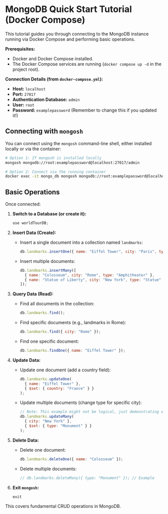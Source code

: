 
# MongoDB Quick Start Tutorial (Docker Compose)

This tutorial guides you through connecting to the MongoDB instance running via Docker Compose and performing basic operations.

**Prerequisites:**

*   Docker and Docker Compose installed.
*   The Docker Compose services are running (`docker compose up -d` in the project root).

**Connection Details (from `docker-compose.yml`):**

*   **Host:** `localhost`
*   **Port:** `27017`
*   **Authentication Database:** `admin`
*   **User:** `root`
*   **Password:** `examplepassword` (Remember to change this if you updated it!)

## Connecting with `mongosh`

You can connect using the `mongosh` command-line shell, either installed locally or via the container:

```bash
# Option 1: If mongosh is installed locally
mongosh mongodb://root:examplepassword@localhost:27017/admin

# Option 2: Connect via the running container
docker exec -it mongo_db mongosh mongodb://root:examplepassword@localhost:27017/admin
```

## Basic Operations

Once connected:

1.  **Switch to a Database (or create it):**
    ```javascript
    use worldTourDB;
    ```

2.  **Insert Data (Create):**
    *   Insert a single document into a collection named `landmarks`:
        ```javascript
        db.landmarks.insertOne({ name: "Eiffel Tower", city: "Paris", type: "Tower" });
        ```
    *   Insert multiple documents:
        ```javascript
        db.landmarks.insertMany([
          { name: "Colosseum", city: "Rome", type: "Amphitheater" },
          { name: "Statue of Liberty", city: "New York", type: "Statue" }
        ]);
        ```

3.  **Query Data (Read):**
    *   Find all documents in the collection:
        ```javascript
        db.landmarks.find();
        ```
    *   Find specific documents (e.g., landmarks in Rome):
        ```javascript
        db.landmarks.find({ city: "Rome" });
        ```
    *   Find one specific document:
        ```javascript
        db.landmarks.findOne({ name: "Eiffel Tower" });
        ```

4.  **Update Data:**
    *   Update one document (add a country field):
        ```javascript
        db.landmarks.updateOne(
          { name: "Eiffel Tower" },
          { $set: { country: "France" } }
        );
        ```
    *   Update multiple documents (change type for specific city):
        ```javascript
        // Note: This example might not be logical, just demonstrating syntax
        db.landmarks.updateMany(
          { city: "New York" },
          { $set: { type: "Monument" } }
        );
        ```

5.  **Delete Data:**
    *   Delete one document:
        ```javascript
        db.landmarks.deleteOne({ name: "Colosseum" });
        ```
    *   Delete multiple documents:
        ```javascript
        // db.landmarks.deleteMany({ type: "Monument" }); // Example
        ```

6.  **Exit `mongosh`:**
    ```javascript
    exit
    ```

This covers fundamental CRUD operations in MongoDB.
